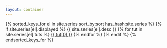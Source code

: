 ```yaml
---
layout: container
---
```



{% sorted_keys_for el in site.series sort_by:sort has_hash:site.series %}
{% if site.series[el].displayed %}
<span class="item-heading"> {{ site.series[el].desc }} </span>
{% for tut in site.series[el].tuts %}
<a class="item" href="/series/{{ el }}/{{ tut[1] }}">{{ tut[0] }}</a>
{% endfor %}
{% endif %}
{% endsorted_keys_for %}

